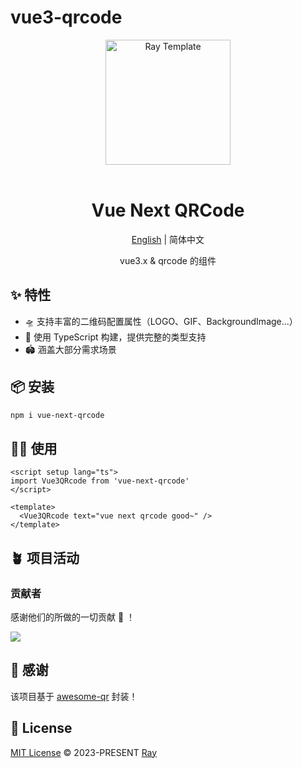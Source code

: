 # vue3-qrcode

<div align="center"> <a href="https://github.com/XiaoDaiGua-Ray/ray-template"> <img alt="Ray Template" width="200" height="200" src="https://usc1.contabostorage.com/c2e495d7890844d392e8ec0c6e5d77eb:alist/ray/ray.svg?sign=ZklU9Bh5b6oKp1X0LOhGwkx4g5mW4wk_w9Jt5zlZ5EQ=:0"> </a> <br> <br>

</div>

<div align="center">

# Vue Next QRCode

[English](https://github.com/XiaoDaiGua-Ray/vue3-qrcode/blob/main/README.md) | 简体中文

vue3.x & qrcode 的组件

</div>

## ✨ 特性

- 🛸 支持丰富的二维码配置属性（LOGO、GIF、BackgroundImage...）
- 🎯 使用 TypeScript 构建，提供完整的类型支持
- 🏟️ 涵盖大部分需求场景

## 📦 安装

```bash
npm i vue-next-qrcode
```

## 🤹‍♀️ 使用

```vue
<script setup lang="ts">
import Vue3QRcode from 'vue-next-qrcode'
</script>

<template>
  <Vue3QRcode text="vue next qrcode good~" />
</template>
```

## 🪴 项目活动

### 贡献者

感谢他们的所做的一切贡献 🐝 ！

<a href="https://github.com/XiaoDaiGua-Ray/vue3-qrcode/graphs/contributors">
  <img src="https://contrib.rocks/image?repo=XiaoDaiGua-Ray/vue3-qrcode" />
</a>

## 🌸 感谢

该项目基于 [awesome-qr](https://github.com/sumimakito/Awesome-qr.js) 封装！

## 📄 License

[MIT License](https://github.com/XiaoDaiGua-Ray/vue3-qrcode/blob/main/LICENSE) © 2023-PRESENT [Ray](https://github.com/XiaoDaiGua-Ray)
